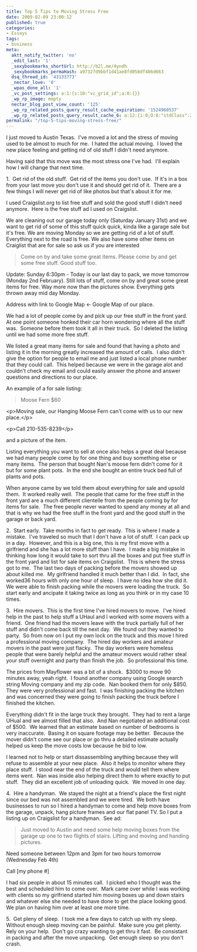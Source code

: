 ```yaml
---
title: Top 5 Tips to Moving Stress Free
date: 2009-02-09 23:00:12
published: true
categories:
- Essays
tags:
- business
meta:
  aktt_notify_twitter: 'no'
  _edit_last: '1'
  _sexybookmarks_shortUrl: http://b2l.me/4yndh
  _sexybookmarks_permaHash: a97327d9bbf1d41ae8fd058df486d663
  dsq_thread_id: '43133773'
  _nectar_love: '0'
  _wpas_done_all: '1'
  _vc_post_settings: a:1:{s:10:"vc_grid_id";a:0:{}}
  _wp_rp_image: empty
  nectar_blog_post_view_count: '125'
  _wp_rp_related_posts_query_result_cache_expiration: '1524960537'
  _wp_rp_related_posts_query_result_cache_6: a:12:{i:0;O:8:"stdClass":2:{s:7:"post_id";s:3:"686";s:5:"score";s:17:"58.11226682905911";}i:1;O:8:"stdClass":2:{s:7:"post_id";s:3:"717";s:5:"score";s:17:"52.01762754440087";}i:2;O:8:"stdClass":2:{s:7:"post_id";s:4:"2074";s:5:"score";s:18:"46.820495607589315";}i:3;O:8:"stdClass":2:{s:7:"post_id";s:4:"2861";s:5:"score";s:15:"45.922988259751";}i:4;O:8:"stdClass":2:{s:7:"post_id";s:4:"8086";s:5:"score";s:17:"43.96132975371917";}i:5;O:8:"stdClass":2:{s:7:"post_id";s:3:"389";s:5:"score";s:17:"41.89511194829872";}i:6;O:8:"stdClass":2:{s:7:"post_id";s:4:"1347";s:5:"score";s:18:"41.084181732082385";}i:7;O:8:"stdClass":2:{s:7:"post_id";s:3:"722";s:5:"score";s:17:"40.72585632293946";}i:8;O:8:"stdClass":2:{s:7:"post_id";s:4:"4580";s:5:"score";s:18:"39.356251906072195";}i:9;O:8:"stdClass":2:{s:7:"post_id";s:3:"850";s:5:"score";s:18:"39.356251906072195";}i:10;O:8:"stdClass":2:{s:7:"post_id";s:3:"645";s:5:"score";s:18:"39.356251906072195";}i:11;O:8:"stdClass":2:{s:7:"post_id";s:3:"741";s:5:"score";s:18:"37.170077080516116";}}
permalink: "/top-5-tips-moving-stress-free/"
---
```

I just moved to Austin Texas.  I've moved a lot and the stress of moving used to be almost to much for me.  I hated the actual moving.  I loved the new place feeling and getting rid of old stuff I didn't need anymore.

Having said that this move was the most stress one I've had.  I'll explain how I will change that next time.

1.  Get rid of the old stuff.  Get rid of the items you don't use.  If it's in a box from your last move you don't use it and should get rid of it.  There are a few things I will never get rid of like photos but that's about it for me.

I used Craigslist.org to list free stuff and sold the good stuff I didn't need anymore.  Here is the free stuff ad I used on Craigslist.

We are cleaning out our garage today only (Saturday January 31st) and we want to get rid of some of this stuff quick quick, kinda like a garage sale but it's free. We are moving Monday so we are getting rid of a lot of stuff. Everything next to the road is free. We also have some other items on Craiglist that are for sale so ask us if you are interested</p>
>Come on by and take some great items. Please come by and get some free stuff. Good stuff too.

Update: Sunday 6:30pm - Today is our last day to pack, we move tomorrow (Monday 2nd February). Still lots of stuff, come on by and great some great items for free. Way more now than the pictures show. Everything gets thrown away mid day Monday.

Address with link to Google Map &lt;- Google Map of our place.</blockquote>
<p>We had a lot of people come by and pick up our free stuff in the front yard.  At one point someone honked their car horn wondering where all the stuff was.  Someone before them took it all in their truck.  So I deleted the listing until we had some more free stuff.

We listed a great many items for sale and found that having a photo and listing it in the morning greatly increased the amount of calls.  I also didn't give the option for people to email me and just listed a local phone number that they could call.  This helped because we were in the garage alot and couldn't check my email and could easily answer the phone and answer questions and directions to our place.

An example of a for sale listing:</p>
>Moose Fern $60

&lt;p&gt;Moving sale, our Hanging Moose Fern can't come with us to our new place.&lt;/p&gt;

&lt;p&gt;Call 210-535-8239&lt;/p&gt;

and a picture of the item.</blockquote>
<p>Listing everything you want to sell at once also helps a great deal because we had many people come by for one thing and buy something else or many items.  The person that bought Nan's moose fern didn't come for it but for some plant pots.  In the end she bought an entire truck bed full of plants and pots.

When anyone came by we told them about everything for sale and upsold them.  It worked really well.  The people that came for the free stuff in the front yard are a much different clientelle from the people coming by for items for sale.  The free people never wanted to spend any money at all and that is why we had the free stuff in the front yard and the good stuff in the garage or back yard.

2.  Start early.  Take months in fact to get ready.  This is where I made a mistake.  I've traveled so much that I don't have a lot of stuff.  I can pack up in a day.  However, and this is a big one, this is my first move with a girlfriend and she has a lot more stuff than I have.  I made a big mistake in thinking how long it would take to sort thru all the boxes and put free stuff in the front yard and list for sale items on Craigslist.  This is where the stress got to me.  The last two days of packing before the movers showed up about killed me.  My girlfriend handled it much better than I did.  In fact, she worked36 hours with only one hour of sleep.  I have no idea how she did it.  We were able to finish packing while the movers were loading the truck.  So start early and ancipate it taking twice as long as you think or in my case 10 times.

3.  Hire movers.  This is the first time I've hired movers to move.  I've hired help in the past to help stuff a UHaul and I worked with some movers with a friend.  One friend had the movers leave with the truck partially full of her stuff and didn't come back till the next day.  We found out they wanted to party.  So from now on I put my own lock on the truck and this move I hired a professional moving company.  The hired day workers and amateur movers in the past were just flacky.  The day workers were homeless people that were barely helpful and the amateur movers would rather steal your stuff overnight and party than finish the job.  So professional this time.

The prices from Mayflower was a bit of a shock.  $3000 to move 90 minutes away, yeah right.  I found another company using Google search string Moving company and my zip code.  Nan booked them for only $850.  They were very professional and fast.  I was finishing packing the kitchen and was concerned they were going to finish packing the truck before I finished the kitchen.

Everything didn't fit in the large truck they brought.  They had to rent a large UHual and we almost filled that also.  And Nan negotiated an additional cost of $500.  We learned that an estimate based on number of bedrooms is very inaccurate.  Basing it on square footage may be better.  Because the mover didn't come see our place or go thru a detailed estimate actually helped us keep the move costs low because he bid to low.

I learned not to help or start dissassembling anything because they will refuse to assemble at your new place.  Also it helps to monitor where they place stuff.  I stood near the end of the truck and would tell them where items went.  Nan was inside also helping direct them to where exactly to put stuff.  They did an excellent job of unloading quick.  We moved in one day.

4.  Hire a handyman.  We stayed the night at a friend's place the first night since our bed was not assembled and we were tired.  We both have businesses to run so I hired a handyman to come and help move boxes from the garage, unpack, hang picture frames and our flat panel TV. So I put a listing up on Craigslist for a handyman.  See ad:</p>
>Just moved to Austin and need some help moving boxes from the garage up one to two flights of stairs. Lifting and moving and handing pictures.

Need someone between 12pm and 3pm for two hours tomorrow (Wednesday Feb 4th)

Call [my phone #]</p></blockquote>
<p>I had six people in about 15 minutes call.  I picked who I thought was the best and scheduled him to come over.  Mark came over while I was working with clients so my girlfriend started him moving boxes up and down stairs and whatever else she needed to have done to get the place looking good.  We plan on having him over at least one more time.

5.  Get pleny of sleep.  I took me a few days to catch up with my sleep.  Without enough sleep moving can be painful.  Make sure you get plenty.  Rely on your help.  Don't go crazy wanting to get thru it fast.  Be consistant in packing and after the move unpacking.  Get enough sleep so you don't crash.
